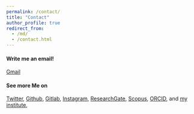 ```yaml
---
permalink: /contact/
title: "Contact"
author_profile: true
redirect_from: 
  - /md/
  - /contact.html
---
```


#### Write me an email! 
<i class="fab fa-google"></i> [Gmail](mailto:example@gmail.com)



#### See more Me on
<i class="fab fa-fw fa-twitter"></i> [Twitter](https://twitter.com/),
<i class="fab fa-fw fa-github"></i> [Github](https://www.github.com),
<i class="fab fa-fw fa-gitlab"></i> [Gitlab](https://www.gitlab.com),
<i class="fab fa-fw fa-instagram"></i> [Instagram](https://instagram.com/),
<i class="fab fa-fw fa-researchgate"></i> [ResearchGate](https://www.researchgate.net/),
<i class="far fa-fw fa-newspaper"></i> [Scopus](https://www.scopus.com/home.uri),
<i class="fab fa-fw fa-orcid"></i> [ORCID](https://orcid.org/), and
<i class="fas fa-fw fa-university"></i> [my institute](https://),

